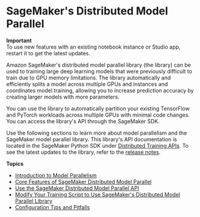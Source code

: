 # SageMaker's Distributed Model Parallel<a name="model-parallel"></a>

**Important**  
To use new features with an existing notebook instance or Studio app, restart it to get the latest updates\. 

Amazon SageMaker's distributed model parallel library \(the library\) can be used to training large deep learning models that were previously difficult to train due to GPU memory limitations\. The library automatically and efficiently splits a model across multiple GPUs and instances and coordinates model training, allowing you to increase prediction accuracy by creating larger models with more parameters\.

You can use the library to automatically partition your existing TensorFlow and PyTorch workloads across multiple GPUs with minimal code changes\. You can access the library's API through the SageMaker SDK\.

Use the following sections to learn more about model parallelism and the SageMaker model parallel library\. This library's API documentation is located in the SageMaker Python SDK under [Distributed Training APIs](https://sagemaker.readthedocs.io/en/stable/api/training/smd_model_parallel.html)\. To see the latest updates to the library, refer to the [release notes](https://github.com/aws/sagemaker-python-sdk/tree/master/doc/api/training/smd_model_parallel_release_notes)\.

**Topics**
+ [Introduction to Model Parallelism](model-parallel-intro.md)
+ [Core Features of SageMaker Distributed Model Parallel](model-parallel-core-features.md)
+ [Use the SageMaker Distributed Model Parallel API](model-parallel-use-api.md)
+ [Modify Your Training Script to Use SageMaker's Distributed Model Parallel Library](model-parallel-customize-training-script.md)
+ [Configuration Tips and Pitfalls](model-parallel-customize-tips-pitfalls.md)